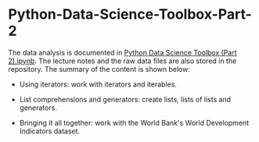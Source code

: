 # Python-Data-Science-Toolbox-Part-2

The data analysis is documented in [Python Data Science Toolbox (Part 2).ipynb](https://github.com/iDataist/Python-Data-Science-Toolbox-Part-2). The lecture notes and the raw data files are also stored in the repository. The summary of the content is shown below:

- Using iterators: work with iterators and iterables.

- List comprehensions and generators: create lists, lists of lists and generators.

- Bringing it all together: work with the World Bank's World Development Indicators dataset.

